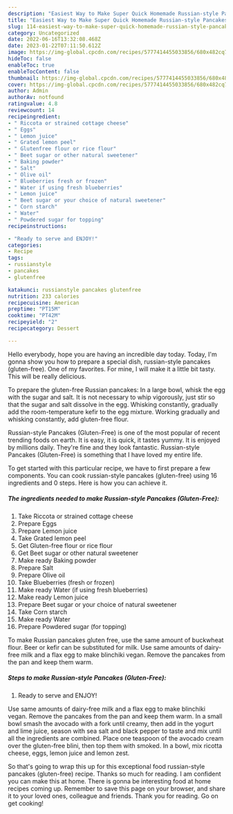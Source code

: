 ```yaml
---
description: "Easiest Way to Make Super Quick Homemade Russian-style Pancakes (Gluten-Free)"
title: "Easiest Way to Make Super Quick Homemade Russian-style Pancakes (Gluten-Free)"
slug: 114-easiest-way-to-make-super-quick-homemade-russian-style-pancakes-gluten-free
category: Uncategorized
date: 2022-06-16T13:32:08.468Z
date: 2023-01-22T07:11:50.612Z
image: https://img-global.cpcdn.com/recipes/5777414455033856/680x482cq70/russian-style-pancakes-gluten-free-recipe-main-photo.jpg
hideToc: false
enableToc: true
enableTocContent: false
thumbnail: https://img-global.cpcdn.com/recipes/5777414455033856/680x482cq70/russian-style-pancakes-gluten-free-recipe-main-photo.jpg
cover: https://img-global.cpcdn.com/recipes/5777414455033856/680x482cq70/russian-style-pancakes-gluten-free-recipe-main-photo.jpg
author: Admin
authorAv: notfound
ratingvalue: 4.8
reviewcount: 14
recipeingredient:
- " Riccota or strained cottage cheese"
- " Eggs"
- " Lemon juice"
- " Grated lemon peel"
- " Glutenfree flour or rice flour"
- " Beet sugar or other natural sweetener"
- " Baking powder"
- " Salt"
- " Olive oil"
- " Blueberries fresh or frozen"
- " Water if using fresh blueberries"
- " Lemon juice"
- " Beet sugar or your choice of natural sweetener"
- " Corn starch"
- " Water"
- " Powdered sugar for topping"
recipeinstructions:

- "Ready to serve and ENJOY!"
categories:
- Recipe
tags:
- russianstyle
- pancakes
- glutenfree

katakunci: russianstyle pancakes glutenfree 
nutrition: 233 calories
recipecuisine: American
preptime: "PT15M"
cooktime: "PT42M"
recipeyield: "2"
recipecategory: Dessert

---
```



Hello everybody, hope you are having an incredible day today. Today, I'm gonna show you how to prepare a special dish, russian-style pancakes (gluten-free). One of my favorites. For mine, I will make it a little bit tasty. This will be really delicious.

To prepare the gluten-free Russian pancakes: In a large bowl, whisk the egg with the sugar and salt. It is not necessary to whip vigorously, just stir so that the sugar and salt dissolve in the egg. Whisking constantly, gradually add the room-temperature kefir to the egg mixture. Working gradually and whisking constantly, add gluten-free flour.

Russian-style Pancakes (Gluten-Free) is one of the most popular of recent trending foods on earth. It is easy, it is quick, it tastes yummy. It is enjoyed by millions daily. They're fine and they look fantastic. Russian-style Pancakes (Gluten-Free) is something that I have loved my entire life.


To get started with this particular recipe, we have to first prepare a few components. You can cook russian-style pancakes (gluten-free) using 16 ingredients and 0 steps. Here is how you can achieve it.

<!--inarticleads1-->

##### The ingredients needed to make Russian-style Pancakes (Gluten-Free):

1. Take  Riccota or strained cottage cheese
1. Prepare  Eggs
1. Prepare  Lemon juice
1. Take  Grated lemon peel
1. Get  Gluten-free flour or rice flour
1. Get  Beet sugar or other natural sweetener
1. Make ready  Baking powder
1. Prepare  Salt
1. Prepare  Olive oil
1. Take  Blueberries (fresh or frozen)
1. Make ready  Water (if using fresh blueberries)
1. Make ready  Lemon juice
1. Prepare  Beet sugar or your choice of natural sweetener
1. Take  Corn starch
1. Make ready  Water
1. Prepare  Powdered sugar (for topping)


To make Russian pancakes gluten free, use the same amount of buckwheat flour. Beer or kefir can be substituted for milk. Use same amounts of dairy-free milk and a flax egg to make blinchiki vegan. Remove the pancakes from the pan and keep them warm. 

<!--inarticleads2-->

##### Steps to make Russian-style Pancakes (Gluten-Free):


1. Ready to serve and ENJOY!

Use same amounts of dairy-free milk and a flax egg to make blinchiki vegan. Remove the pancakes from the pan and keep them warm. In a small bowl smash the avocado with a fork until creamy, then add in the yogurt and lime juice, season with sea salt and black pepper to taste and mix until all the ingredients are combined. Place one teaspoon of the avocado cream over the gluten-free blini, then top them with smoked. In a bowl, mix ricotta cheese, eggs, lemon juice and lemon zest. 

So that's going to wrap this up for this exceptional food russian-style pancakes (gluten-free) recipe. Thanks so much for reading. I am confident you can make this at home. There is gonna be interesting food at home recipes coming up. Remember to save this page on your browser, and share it to your loved ones, colleague and friends. Thank you for reading. Go on get cooking!
